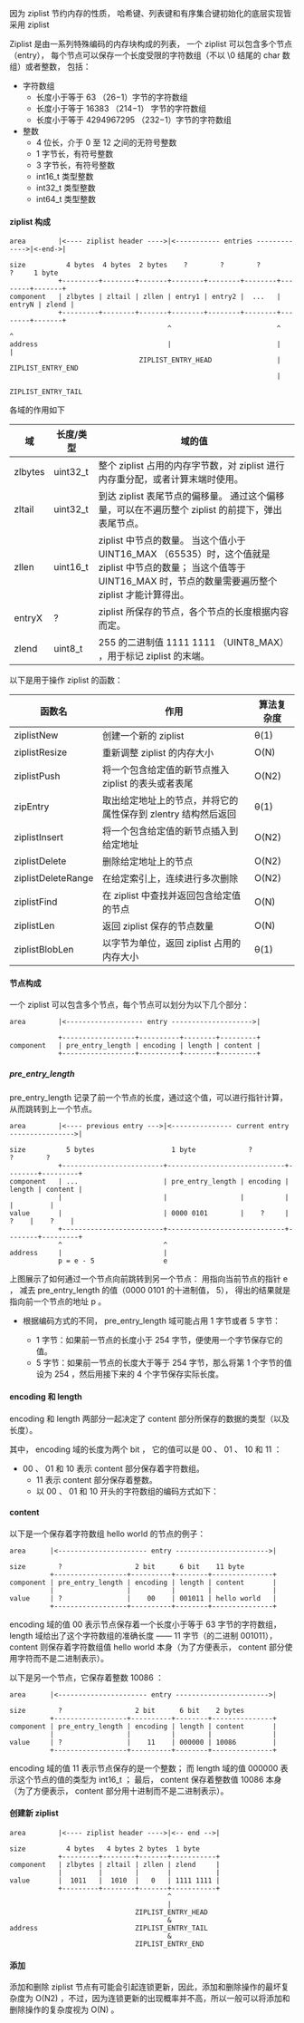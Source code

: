 因为 ziplist 节约内存的性质， 哈希键、列表键和有序集合键初始化的底层实现皆采用 ziplist

Ziplist 是由一系列特殊编码的内存块构成的列表， 一个 ziplist 可以包含多个节点（entry）， 每个节点可以保存一个长度受限的字符数组（不以 \0 结尾的 char 数组）或者整数， 包括：

- 字符数组
  - 长度小于等于 63 （26−1）字节的字符数组
  - 长度小于等于 16383 （214−1） 字节的字符数组
  - 长度小于等于 4294967295 （232−1）字节的字符数组
- 整数
  - 4 位长，介于 0 至 12 之间的无符号整数
  - 1 字节长，有符号整数
  - 3 字节长，有符号整数
  - int16_t 类型整数
  - int32_t 类型整数
  - int64_t 类型整数
  
#### ziplist 构成
``` 
area        |<---- ziplist header ---->|<----------- entries ------------->|<-end->|

size          4 bytes  4 bytes  2 bytes    ?        ?        ?        ?     1 byte
            +---------+--------+-------+--------+--------+--------+--------+-------+
component   | zlbytes | zltail | zllen | entry1 | entry2 |  ...   | entryN | zlend |
            +---------+--------+-------+--------+--------+--------+--------+-------+
                                       ^                          ^        ^
address                                |                          |        |
                                ZIPLIST_ENTRY_HEAD                |   ZIPLIST_ENTRY_END
                                                                  |
                                                         ZIPLIST_ENTRY_TAIL
```  
各域的作用如下

域	 | 长度/类型	| 域的值
---| ---| ---
zlbytes	| uint32_t	| 整个 ziplist 占用的内存字节数，对 ziplist 进行内存重分配，或者计算末端时使用。
zltail	| uint32_t	| 到达 ziplist 表尾节点的偏移量。 通过这个偏移量，可以在不遍历整个 ziplist 的前提下，弹出表尾节点。
zllen	| uint16_t	| ziplist 中节点的数量。 当这个值小于 UINT16_MAX （65535）时，这个值就是 ziplist 中节点的数量； 当这个值等于 UINT16_MAX 时，节点的数量需要遍历整个 ziplist 才能计算得出。
entryX	| ?	| ziplist 所保存的节点，各个节点的长度根据内容而定。
zlend	| uint8_t	| 255 的二进制值 1111 1111 （UINT8_MAX） ，用于标记 ziplist 的末端。


以下是用于操作 ziplist 的函数：

函数名 | 	作用 | 	算法复杂度
---| ---| ---
ziplistNew | 	创建一个新的 ziplist | 	θ(1)
ziplistResize	 | 重新调整 ziplist 的内存大小 | 	O(N)
ziplistPush | 	将一个包含给定值的新节点推入 ziplist 的表头或者表尾	 | O(N2)
zipEntry	 | 取出给定地址上的节点，并将它的属性保存到 zlentry 结构然后返回 | 	θ(1)
ziplistInsert	 | 将一个包含给定值的新节点插入到给定地址	 | O(N2)
ziplistDelete	 | 删除给定地址上的节点	 | O(N2)
ziplistDeleteRange | 	在给定索引上，连续进行多次删除	 | O(N2)
ziplistFind	 | 在 ziplist 中查找并返回包含给定值的节点	 | O(N)
ziplistLen	 | 返回 ziplist 保存的节点数量	 | O(N)
ziplistBlobLen | 	以字节为单位，返回 ziplist 占用的内存大小 | 	θ(1)
  
#### 节点构成
一个 ziplist 可以包含多个节点，每个节点可以划分为以下几个部分：

``` 
area        |<------------------- entry -------------------->|

            +------------------+----------+--------+---------+
component   | pre_entry_length | encoding | length | content |
            +------------------+----------+--------+---------+
```

##### pre_entry_length
pre_entry_length 记录了前一个节点的长度，通过这个值，可以进行指针计算，从而跳转到上一个节点。

``` 
area        |<---- previous entry --->|<--------------- current entry ---------------->|

size          5 bytes                   1 byte             ?          ?        ?
            +-------------------------+-----------------------------+--------+---------+
component   | ...                     | pre_entry_length | encoding | length | content |
            |                         |                  |          |        |         |
value       |                         | 0000 0101        |    ?     |   ?    |    ?    |
            +-------------------------+-----------------------------+--------+---------+
            ^                         ^
address     |                         |
            p = e - 5                 e
```

上图展示了如何通过一个节点向前跳转到另一个节点： 用指向当前节点的指针 e ， 减去 pre_entry_length 的值（0000 0101 的十进制值， 5）， 得出的结果就是指向前一个节点的地址 p 。

- 根据编码方式的不同， pre_entry_length 域可能占用 1 字节或者 5 字节：

  - 1 字节：如果前一节点的长度小于 254 字节，便使用一个字节保存它的值。
  - 5 字节：如果前一节点的长度大于等于 254 字节，那么将第 1 个字节的值设为 254 ，然后用接下来的 4 个字节保存实际长度。

#### encoding 和 length
encoding 和 length 两部分一起决定了 content 部分所保存的数据的类型（以及长度）。

其中， encoding 域的长度为两个 bit ， 它的值可以是 00 、 01 、 10 和 11 ：

- 00 、 01 和 10 表示 content 部分保存着字符数组。
  - 11 表示 content 部分保存着整数。
  - 以 00 、 01 和 10 开头的字符数组的编码方式如下：

#### content
以下是一个保存着字符数组 hello world 的节点的例子：
``` 
area      |<---------------------- entry ----------------------->|

size        ?                  2 bit      6 bit    11 byte
          +------------------+----------+--------+---------------+
component | pre_entry_length | encoding | length | content       |
          |                  |          |        |               |
value     | ?                |    00    | 001011 | hello world   |
          +------------------+----------+--------+---------------+
```
encoding 域的值 00 表示节点保存着一个长度小于等于 63 字节的字符数组， length 域给出了这个字符数组的准确长度 —— 11 字节（的二进制 001011）， content 则保存着字符数组值 hello world 本身（为了方便表示， content 部分使用字符而不是二进制表示）。

以下是另一个节点，它保存着整数 10086 ：

``` 
area      |<---------------------- entry ----------------------->|

size        ?                  2 bit      6 bit    2 bytes
          +------------------+----------+--------+---------------+
component | pre_entry_length | encoding | length | content       |
          |                  |          |        |               |
value     | ?                |    11    | 000000 | 10086         |
          +------------------+----------+--------+---------------+
```
encoding 域的值 11 表示节点保存的是一个整数； 而 length 域的值 000000 表示这个节点的值的类型为 int16_t ； 最后， content 保存着整数值 10086 本身（为了方便表示， content 部分用十进制而不是二进制表示）。

#### 创建新 ziplist
``` 
area        |<---- ziplist header ---->|<-- end -->|

size          4 bytes   4 bytes 2 bytes  1 byte
            +---------+--------+-------+-----------+
component   | zlbytes | zltail | zllen | zlend     |
            |         |        |       |           |
value       |  1011   |  1010  |   0   | 1111 1111 |
            +---------+--------+-------+-----------+
                                       ^
                                       |
                               ZIPLIST_ENTRY_HEAD
                                       &
address                        ZIPLIST_ENTRY_TAIL
                                       &
                               ZIPLIST_ENTRY_END
```
#### 添加

添加和删除 ziplist 节点有可能会引起连锁更新，因此，添加和删除操作的最坏复杂度为 O(N2) ，不过，因为连锁更新的出现概率并不高，所以一般可以将添加和删除操作的复杂度视为 O(N) 。




